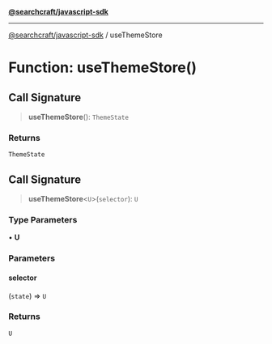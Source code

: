 [**@searchcraft/javascript-sdk**](/reference/sdk/js-vanilla/README.md)

***

[@searchcraft/javascript-sdk](/reference/sdk/js-vanilla/globals.md) / useThemeStore

# Function: useThemeStore()

## Call Signature

> **useThemeStore**(): `ThemeState`

### Returns

`ThemeState`

## Call Signature

> **useThemeStore**\<`U`\>(`selector`): `U`

### Type Parameters

• **U**

### Parameters

#### selector

(`state`) => `U`

### Returns

`U`
